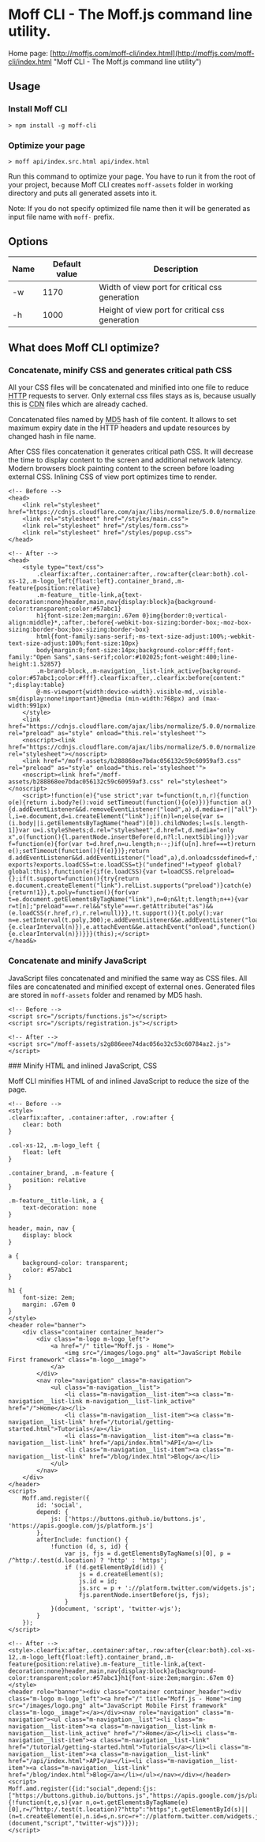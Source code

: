 # Moff CLI - The Moff.js command line utility.
Home page: [http://moffjs.com/moff-cli/index.html](http://moffjs.com/moff-cli/index.html "Moff CLI - The Moff.js command line utility")

Usage
-----

### Install Moff CLI

    > npm install -g moff-cli

### Optimize your page

    > moff api/index.src.html api/index.html

Run this command to optimize your page. You have to run it from the root of your project, because Moff CLI creates `moff-assets` folder in working directory and puts all generated assets into it.

Note: If you do not specify optimized file name then it will be generated as input file name with `moff-` prefix.

Options
-------

| Name | Default value | Description                                     |
|------|---------------|-------------------------------------------------|
| -w   | 1170          | Width of view port for critical css generation  |
| -h   | 1000          | Height of view port for critical css generation |


What does Moff CLI optimize?
----------------------------

### Concatenate, minify CSS and generates critical path CSS

All your CSS files will be concatenated and minified into one file to reduce <abbr title="The Hypertext Transfer Protocol">HTTP</abbr> requests to server. Only external css files stays as is, because usually this is <abbr title="Content Delivery Network">CDN</abbr> files which are already cached.

Concatenated files named by <abbr title="The MD5 algorithm is a widely used hash function producing a 128-bit hash value.">MD5</abbr> hash of file content. It allows to set maximum expiry date in the HTTP headers and update resources by changed hash in file name.

After CSS files concatenation it generates critical path CSS. It will decrease the time to display content to the screen and additional network latency. Modern browsers block painting content to the screen before loading external CSS. Inlining CSS of view port optimizes time to render.

    <!-- Before -->
    <head>
        <link rel="stylesheet" href="https://cdnjs.cloudflare.com/ajax/libs/normalize/5.0.0/normalize.min.css">
        <link rel="stylesheet" href="/styles/main.css">
        <link rel="stylesheet" href="/styles/form.css">
        <link rel="stylesheet" href="/styles/popup.css">
    </head>

    <!-- After -->
    <head>
        <style type="text/css">
            .clearfix:after,.container:after,.row:after{clear:both}.col-xs-12,.m-logo_left{float:left}.container_brand,.m-feature{position:relative}
            .m-feature__title-link,a{text-decoration:none}header,main,nav{display:block}a{background-color:transparent;color:#57abc1}
            h1{font-size:2em;margin:.67em 0}img{border:0;vertical-align:middle}*,:after,:before{-webkit-box-sizing:border-box;-moz-box-sizing:border-box;box-sizing:border-box}
            html{font-family:sans-serif;-ms-text-size-adjust:100%;-webkit-text-size-adjust:100%;font-size:10px}
            body{margin:0;font-size:14px;background-color:#fff;font-family:"Open Sans",sans-serif;color:#102025;font-weight:400;line-height:1.52857}
            .m-brand-block,.m-navigation__list-link_active{background-color:#57abc1;color:#fff}.clearfix:after,.clearfix:before{content:" ";display:table}
            @-ms-viewport{width:device-width}.visible-md,.visible-sm{display:none!important}@media (min-width:768px) and (max-width:991px)
        </style>
        <link href="https://cdnjs.cloudflare.com/ajax/libs/normalize/5.0.0/normalize.min.css" rel="preload" as="style" onload="this.rel='stylesheet'">
        <noscript><link href="https://cdnjs.cloudflare.com/ajax/libs/normalize/5.0.0/normalize.min.css" rel="stylesheet"></noscript>
        <link href="/moff-assets/b288868ee7bdac056132c59c60959af3.css" rel="preload" as="style" onload="this.rel='stylesheet'">
        <noscript><link href="/moff-assets/b288868ee7bdac056132c59c60959af3.css" rel="stylesheet"></noscript>
        <script>!function(e){"use strict";var t=function(t,n,r){function o(e){return i.body?e():void setTimeout(function(){o(e)})}function a(){d.addEventListener&&d.removeEventListener("load",a),d.media=r||"all"}var l,i=e.document,d=i.createElement("link");if(n)l=n;else{var s=(i.body||i.getElementsByTagName("head")[0]).childNodes;l=s[s.length-1]}var u=i.styleSheets;d.rel="stylesheet",d.href=t,d.media="only x",o(function(){l.parentNode.insertBefore(d,n?l:l.nextSibling)});var f=function(e){for(var t=d.href,n=u.length;n--;)if(u[n].href===t)return e();setTimeout(function(){f(e)})};return d.addEventListener&&d.addEventListener("load",a),d.onloadcssdefined=f,f(a),d};"undefined"!=typeof exports?exports.loadCSS=t:e.loadCSS=t}("undefined"!=typeof global?global:this),function(e){if(e.loadCSS){var t=loadCSS.relpreload={};if(t.support=function(){try{return e.document.createElement("link").relList.supports("preload")}catch(e){return!1}},t.poly=function(){for(var t=e.document.getElementsByTagName("link"),n=0;n&lt;t.length;n++){var r=t[n];"preload"===r.rel&&"style"===r.getAttribute("as")&&(e.loadCSS(r.href,r),r.rel=null)}},!t.support()){t.poly();var n=e.setInterval(t.poly,300);e.addEventListener&&e.addEventListener("load",function(){e.clearInterval(n)}),e.attachEvent&&e.attachEvent("onload",function(){e.clearInterval(n)})}}}(this);</script>
    </head&>

### Concatenate and minify JavaScript

JavaScript files concatenated and minified the same way as CSS files. All files are concatenated and minified except of external ones. Generated files are stored in `moff-assets` folder and renamed by MD5 hash.

    <!-- Before -->
    <script src="/scripts/functions.js"></script>
    <script src="/scripts/registration.js"></script>

    <!-- After -->
    <script src="/moff-assets/s2g886eee74dac056o32c53c60784az2.js"></script>

</p>
### Minify HTML and inlined JavaScript, CSS

Moff CLI minifies HTML of and inlined JavaScript to reduce the size of the page.

    <!-- Before -->
    <style>
    .clearfix:after, .container:after, .row:after {
        clear: both
    }

    .col-xs-12, .m-logo_left {
        float: left
    }

    .container_brand, .m-feature {
        position: relative
    }

    .m-feature__title-link, a {
        text-decoration: none
    }

    header, main, nav {
        display: block
    }

    a {
        background-color: transparent;
        color: #57abc1
    }

    h1 {
        font-size: 2em;
        margin: .67em 0
    }
    </style>
    <header role="banner">
        <div class="container container_header">
            <div class="m-logo m-logo_left">
                <a href="/" title="Moff.js - Home">
                    <img src="/images/logo.png" alt="JavaScript Mobile First framework" class="m-logo__image">
                </a>
            </div>
            <nav role="navigation" class="m-navigation">
                <ul class="m-navigation__list">
                    <li class="m-navigation__list-item"><a class="m-navigation__list-link m-navigation__list-link_active" href="/">Home</a></li>
                    <li class="m-navigation__list-item"><a class="m-navigation__list-link" href="/tutorial/getting-started.html">Tutorials</a></li>
                    <li class="m-navigation__list-item"><a class="m-navigation__list-link" href="/api/index.html">API</a></li>
                    <li class="m-navigation__list-item"><a class="m-navigation__list-link" href="/blog/index.html">Blog</a></li>
                </ul>
            </nav>
        </div>
    </header>
    <script>
        Moff.amd.register({
            id: 'social',
            depend: {
                js: ['https://buttons.github.io/buttons.js', 'https://apis.google.com/js/platform.js']
            },
            afterInclude: function() {
                !function (d, s, id) {
                    var js, fjs = d.getElementsByTagName(s)[0], p = /^http:/.test(d.location) ? 'http' : 'https';
                    if (!d.getElementById(id)) {
                        js = d.createElement(s);
                        js.id = id;
                        js.src = p + '://platform.twitter.com/widgets.js';
                        fjs.parentNode.insertBefore(js, fjs);
                    }
                }(document, 'script', 'twitter-wjs');
            }
        });
    </script>

    <!-- After -->
    <style>.clearfix:after,.container:after,.row:after{clear:both}.col-xs-12,.m-logo_left{float:left}.container_brand,.m-feature{position:relative}.m-feature__title-link,a{text-decoration:none}header,main,nav{display:block}a{background-color:transparent;color:#57abc1}h1{font-size:2em;margin:.67em 0}</style>
    <header role="banner"><div class="container container_header"><div class="m-logo m-logo_left"><a href="/" title="Moff.js - Home"><img src="/images/logo.png" alt="JavaScript Mobile First framework" class="m-logo__image"></a></div><nav role="navigation" class="m-navigation"><ul class="m-navigation__list"><li class="m-navigation__list-item"><a class="m-navigation__list-link m-navigation__list-link_active" href="/">Home</a></li><li class="m-navigation__list-item"><a class="m-navigation__list-link" href="/tutorial/getting-started.html">Tutorials</a></li><li class="m-navigation__list-item"><a class="m-navigation__list-link" href="/api/index.html">API</a></li><li class="m-navigation__list-item"><a class="m-navigation__list-link" href="/blog/index.html">Blog</a></li></ul></nav></div></header>
    <script>
    Moff.amd.register({id:"social",depend:{js:["https://buttons.github.io/buttons.js","https://apis.google.com/js/platform.js"]},afterInclude:function(){!function(t,e,s){var n,o=t.getElementsByTagName(e)[0],r=/^http:/.test(t.location)?"http":"https";t.getElementById(s)||(n=t.createElement(e),n.id=s,n.src=r+"://platform.twitter.com/widgets.js",o.parentNode.insertBefore(n,o))}(document,"script","twitter-wjs")}});
    </script>